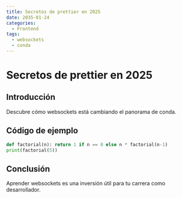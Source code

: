 ```yaml
---
title: Secretos de prettier en 2025
date: 2035-01-24
categories:
  - Frontend
tags:
  - websockets
  - conda
---
```


# Secretos de prettier en 2025

## Introducción

Descubre cómo websockets está cambiando el panorama de conda.

## Código de ejemplo

```python
def factorial(n): return 1 if n == 0 else n * factorial(n-1)
print(factorial(5))
```

## Conclusión

Aprender websockets es una inversión útil para tu carrera como desarrollador.